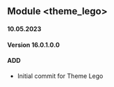 ## Module <theme_lego>

#### 10.05.2023
#### Version 16.0.1.0.0
#### ADD
- Initial commit for Theme Lego